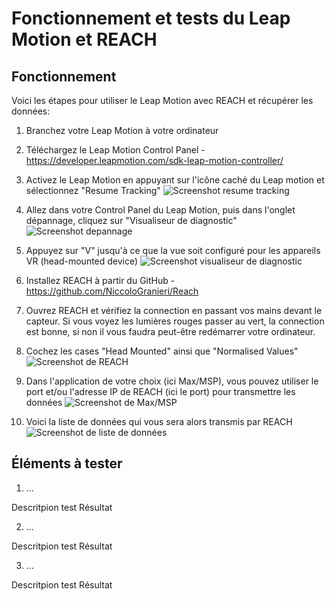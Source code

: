 # Fonctionnement et tests du Leap Motion et REACH

## Fonctionnement

Voici les étapes pour utiliser le Leap Motion avec REACH et récupérer les données:

1. Branchez votre Leap Motion à votre ordinateur

2. Téléchargez le Leap Motion Control Panel - https://developer.leapmotion.com/sdk-leap-motion-controller/

3. Activez le Leap Motion en appuyant sur l'icône caché du Leap motion et sélectionnez "Resume Tracking"
![Screenshot resume tracking](../Images/resume_tracking.JPG)

4. Allez dans votre Control Panel du Leap Motion, puis dans l'onglet dépannage, cliquez sur "Visualiseur de diagnostic"
![Screenshot depannage](../Images/depannage.JPG)

5. Appuyez sur "V" jusqu'à ce que la vue soit configuré pour les appareils VR (head-mounted device)
![Screenshot visualiseur de diagnostic](../Images/visualiseur.JPG)

6. Installez REACH à partir du GitHub - https://github.com/NiccoloGranieri/Reach

7. Ouvrez REACH et vérifiez la connection en passant vos mains devant le capteur. Si vous voyez les lumières rouges passer au vert, la connection est bonne, si non il vous faudra peut-être redémarrer votre ordinateur.

8. Cochez les cases "Head Mounted" ainsi que "Normalised Values"
![Screenshot de REACH](../Images/reach.JPG)

9. Dans l'application de votre choix (ici Max/MSP), vous pouvez utiliser le port et/ou l'adresse IP de REACH (ici le port) pour transmettre les données
![Screenshot de Max/MSP](../Images/receive.JPG)

10. Voici la liste de données qui vous sera alors transmis par REACH
![Screenshot de liste de données](../Images/donnees.JPG)

## Éléments à tester

1. ...

Descritpion test
Résultat

2. ...

Descritpion test
Résultat

3. ...

Descritpion test
Résultat
